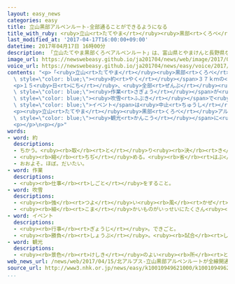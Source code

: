 ```yaml
---
layout: easy_news
categories: easy
title: 立山黒部アルペンルート-全部通ることができるようになる
title_with_ruby: <ruby>立山<rt>たてやま</rt></ruby><ruby>黒部<rt>くろべ</rt></ruby>アルペンルート　<ruby>全部<rt>ぜんぶ</rt></ruby><ruby>通<rt>とお</rt></ruby>ることができるようになる
last_modified_at: '2017-04-17T16:00:00+09:00'
datetime: 2017年04月17日 16時00分
description: 「立山たてやま黒部くろべアルペンルート」は、富山県とやまけんと長野県ながのけんの間あいだの高たかい山やまの中なかの約やく３７ｋｍの道みちです。
image_url: https://newswebeasy.github.io/ja201704/news/web/image/2017/04/17/k10010949621000.jpg
voice_url: https://newswebeasy.github.io/ja201704/news/easy/voice/2017/04/17/k10010949621000.mp3
contents: "<p>「<ruby>立山<rt>たてやま</rt></ruby><ruby>黒部<rt>くろべ</rt></ruby>アルペンルート」は、<ruby>富山県<rt>とやまけん</rt></ruby>と<ruby>長野県<rt>ながのけん</rt></ruby>の<ruby>間<rt>あいだ</rt></ruby>の<ruby>高<rt>たか</rt></ruby>い<ruby>山<rt>やま</rt></ruby>の<ruby>中<rt>なか</rt></ruby>の<span\
  \ style=\"color: blue;\"><ruby>約<rt>やく</rt></ruby></span>３７ｋｍの<ruby>道<rt>みち</rt></ruby>です。<ruby>毎年<rt>まいとし</rt></ruby><ruby>冬<rt>ふゆ</rt></ruby>は<ruby>雪<rt>ゆき</rt></ruby>で<ruby>通<rt>とお</rt></ruby>ることができなくて、<ruby>春<rt>はる</rt></ruby>になってから<ruby>全部<rt>ぜんぶ</rt></ruby><ruby>通<rt>とお</rt></ruby>ることができるようになります。</p>\n\
  <p>１５<ruby>日<rt>にち</rt></ruby>、<ruby>全部<rt>ぜんぶ</rt></ruby><ruby>通<rt>とお</rt></ruby>ることができるようになって、お<ruby>祝<rt>いわ</rt></ruby>いの<ruby>式<rt>しき</rt></ruby>がありました。<ruby>今年<rt>ことし</rt></ruby>は<ruby>道<rt>みち</rt></ruby>の<ruby>雪<rt>ゆき</rt></ruby>を<ruby>片<rt>かた</rt></ruby>づける<span\
  \ style=\"color: blue;\"><ruby>作業<rt>さぎょう</rt></ruby></span>が<ruby>早<rt>はや</rt></ruby>く<ruby>終<rt>お</rt></ruby>わったため、<ruby>今<rt>いま</rt></ruby>まででいちばん<ruby>早<rt>はや</rt></ruby>く<ruby>全部<rt>ぜんぶ</rt></ruby><ruby>通<rt>とお</rt></ruby>ることができるようになりました。しかし、この<ruby>日<rt>ひ</rt></ruby>は<span\
  \ style=\"color: blue;\"><ruby>吹雪<rt>ふぶき</rt></ruby></span>で<ruby>周<rt>まわ</rt></ruby>りが<ruby>見<rt>み</rt></ruby>えなくて、<ruby>有名<rt>ゆうめい</rt></ruby>な<ruby>大<rt>おお</rt></ruby>きな<ruby>雪<rt>ゆき</rt></ruby>の<ruby>壁<rt>かべ</rt></ruby>の<ruby>間<rt>あいだ</rt></ruby>を<ruby>歩<rt>ある</rt></ruby>く<span\
  \ style=\"color: blue;\">イベント</span>は<ruby>中止<rt>ちゅうし</rt></ruby>になりました。</p>\n<p><ruby>香港<rt>ほんこん</rt></ruby>から<ruby>来<rt>き</rt></ruby>た<ruby>男性<rt>だんせい</rt></ruby>は「<ruby>香港<rt>ほんこん</rt></ruby>では<ruby>雪<rt>ゆき</rt></ruby>が<ruby>降<rt>ふ</rt></ruby>らないので、<ruby>雪<rt>ゆき</rt></ruby>の<ruby>山<rt>やま</rt></ruby>を<ruby>見<rt>み</rt></ruby>ることができてうれしいです。でも、<ruby>雪<rt>ゆき</rt></ruby>の<ruby>壁<rt>かべ</rt></ruby>を<ruby>見<rt>み</rt></ruby>ることができなくて<ruby>残念<rt>ざんねん</rt></ruby>です」と<ruby>話<rt>はな</rt></ruby>していました。</p>\n\
  <p><ruby>立山<rt>たてやま</rt></ruby><ruby>黒部<rt>くろべ</rt></ruby>アルペンルートの<ruby>会社<rt>かいしゃ</rt></ruby>は「<ruby>外国<rt>がいこく</rt></ruby>からもたくさんの<ruby>人<rt>ひと</rt></ruby>に<span\
  \ style=\"color: blue;\"><ruby>観光<rt>かんこう</rt></ruby></span>に<ruby>来<rt>き</rt></ruby>てほしいです」と<ruby>話<rt>はな</rt></ruby>していました。</p>\n\
  <p></p>\n<p></p>"
words:
- word: 約
  descriptions:
  - ちかう。<ruby><rb>取</rb><rt>と</rt></ruby>り<ruby><rb>決</rb><rt>き</rt></ruby>める。
  - <ruby><rb>縮</rb><rt>ちぢ</rt></ruby>める。<ruby><rb>省</rb><rt>はぶ</rt></ruby>く。<ruby><rb>簡単</rb><rt>かんたん</rt></ruby>にする。
  - おおよそ。ほぼ。だいたい。
- word: 作業
  descriptions:
  - <ruby><rb>仕事</rb><rt>しごと</rt></ruby>をすること。
- word: 吹雪
  descriptions:
  - <ruby><rb>強</rb><rt>つよ</rt></ruby>い<ruby><rb>風</rb><rt>かぜ</rt></ruby>にふかれて、<ruby><rb>降</rb><rt>ふ</rt></ruby>る<ruby><rb>雪</rb><rt>ゆき</rt></ruby>。
  - <ruby><rb>細</rb><rt>こま</rt></ruby>かいものがいっせいにたくさん<ruby><rb>散</rb><rt>ち</rt></ruby>るようす。
- word: イベント
  descriptions:
  - <ruby><rb>行事</rb><rt>ぎょうじ</rt></ruby>。できごと。
  - <ruby><rb>勝負</rb><rt>しょうぶ</rt></ruby>。<ruby><rb>試合</rb><rt>しあい</rt></ruby>。
- word: 観光
  descriptions:
  - <ruby><rb>景色</rb><rt>けしき</rt></ruby>のよい<ruby><rb>所</rb><rt>ところ</rt></ruby>や<ruby><rb>名所</rb><rt>めいしょ</rt></ruby>などを<ruby><rb>見物</rb><rt>けんぶつ</rt></ruby>して<ruby><rb>回</rb><rt>まわ</rt></ruby>ること。
web_news_url: /news/web/2017/04/15/北アルプス-立山黒部アルペンルートが全線開通/
source_url: http://www3.nhk.or.jp/news/easy/k10010949621000/k10010949621000.html
...
```


